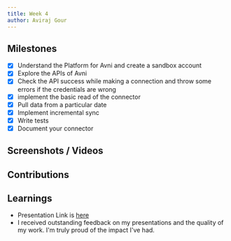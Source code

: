 ```yaml
---
title: Week 4
author: Aviraj Gour
---
```


## Milestones
- [x] Understand the Platform for Avni and create a sandbox account
- [x] Explore the APIs of Avni
- [x] Check the API success while making a connection and throw some errors if the credentials are wrong
- [x] implement the basic read of the connector
- [x] Pull data from a particular date
- [x] Implement incremental sync
- [x] Write tests
- [x] Document your connector

## Screenshots / Videos 

## Contributions

## Learnings

- Presentation Link is [here](https://docs.google.com/presentation/d/1N1Pranx3x4C__0rea9nqKMVA1gX32WF-/edit?usp=sharing&ouid=105780920718725984667&rtpof=true&sd=true)
- I received outstanding feedback on my presentations and the quality of my work. I'm truly proud of the impact I've had.